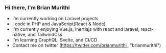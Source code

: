 ### Hi there, I'm Brian Murithi

-  I’m currently working on Laravel projects
-  I code in PHP and JavaScript(React & Node)  
-  I'm currently enjoying Vue.js, Inertiajs with react and laravel, react-native, and TailwindCss
-  I'm learning GraphQL, Svelte, and CI/CD
-  Contact me on twitter (https://twitter.com/brianmurithi_ "brianmurithi")


<!--
**brianmureithi/brianmureithi** is a ✨ _special_ ✨ repository because its `README.md` (this file) appears on your GitHub profile.

Here are some ideas to get you started:

- 🔭 I’m currently working on ...
-  I’m currently learning ...
- 👯 I’m looking to collaborate on ...
- 🤔 I’m looking for help with ...
- 💬 Ask me about ...
- 📫 How to reach me: ...
- 😄 Pronouns: ...
- ⚡ Fun fact: ...
-->
